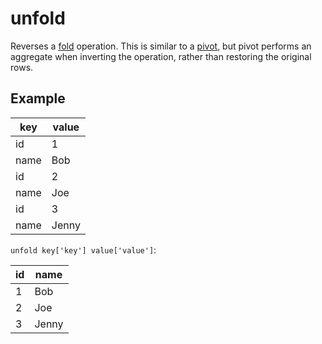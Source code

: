 # unfold

Reverses a [fold](./fold.md) operation. This is similar to a [pivot](./pivot.md), but pivot performs an aggregate when inverting the operation, rather than restoring the original rows.

## Example

| key  | value |
| ---- | ----- |
| id   | 1     |
| name | Bob   |
| id   | 2     |
| name | Joe   |
| id   | 3     |
| name | Jenny |

`unfold key['key'] value['value']`:

| id  | name  |
| --- | ----- |
| 1   | Bob   |
| 2   | Joe   |
| 3   | Jenny |
